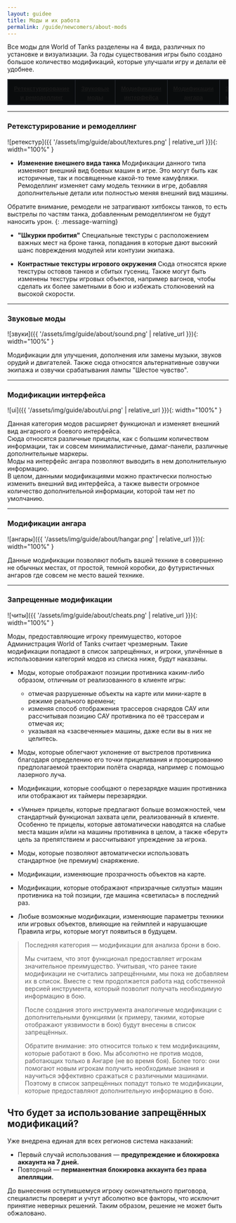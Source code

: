 ```yaml
---
layout: guidee
title: Моды и их работа
permalink: /guide/newcomers/about-mods
---
```


Все моды для World of Tanks разделены на 4 вида, различных по установке и визуализации. За годы существования игры было создано большое количество модификаций, которые улучшали игру и делали её удобнее.

<table class="t-table" style="width: 100%;" border="0">
<tbody>
<tr>
<td id="" dir="" lang="" style="text-align: center; width: 20%;" scope="" align="center" valign=""><strong><a href="#ретекстурирование-и-ремоделлинг">Ретекстурирование и ремоделлинг</a></strong></td>
<td id="" dir="" lang="" style="text-align: center; width: 20%;" scope="" align="center" valign=""><strong><a href="#звуковые-моды">Звуковые моды</a></strong></td>
<td id="" dir="" lang="" style="text-align: center; width: 20%;" scope="" align="center" valign=""><strong><a href="#модификации-интерфейса">Модификации интерфейса</a></strong></td>
<td id="" dir="" lang="" style="text-align: center; width: 20%;" scope="" align="center" valign=""><strong><a href="#модификации-ангара">Модификации ангара</a></strong></td>
<td id="" dir="" lang="" style="text-align: center; width: 20%;" scope="" align="center" valign=""><strong><a href="#запрещенные-модификации">Запрещенные модификации</a></strong></td>
</tr>
</tbody>
</table>

<style>
    .t-table {
    border: 1px solid #343840;
    font-family: Arial,"Helvetica CY",Helvetica,sans-serif;
    font-size: 13px;
    line-height: 150%;
    width: 100%
}

.t-table__loading td {
    opacity: .3
}

.t-table caption {
    color: #fff;
    font-family: Arial,"Helvetica CY",Helvetica,sans-serif;
    font-size: 13px;
    font-weight: bold;
    margin: 0;
    padding: 0 0 8px;
    text-align: left
}

.t-table td {
    background: url(./old-table/img/bg-hover.png) no-repeat 10000px 0 #0a0c0d;
    border: 1px solid #2e3139;
    color: #9fa0a1;
    padding: 10px 13px 6px;
    vertical-align: top
}

.t-table th {
    color: #babcbf;
    background: url(./old-table/img/th-bg.png) 0 100% repeat-x #090a0b;
    border: 1px solid #2e3139;
    border-top: 1px solid #545a69;
    font-weight: bold;
    line-height: 131%;
    padding: 8px 13px;
    text-align: left;
    vertical-align: middle
}

</style>

---

### Ретекстурирование и ремоделлинг

![ретекстур]({{ '/assets/img/guide/about/textures.png' | relative_url }}){: width="100%" }

- **Изменение внешнего вида танка**
Модификации данного типа изменяют внешний вид боевых машин в игре. Это могут быть как историчные, так и посвященные какой-то теме камуфляжи. Ремоделлинг изменяет саму модель техники в игре, добавляя дополнительные детали или полностью меняя внешний вид машины.

Обратите внимание, ремодели не затрагивают хитбоксы танков, то есть выстрелы по частям танка, добавленным ремоделлингом не будут наносить урон.
{: .message-warning}

- **"Шкурки пробития"**
Специальные текстуры с расположением важных мест на броне танка, попадания в которые дают высокий шанс повреждения модулей или контузии экипажа.

- **Контрастные текстуры игрового окружения**
Сюда относятся яркие текстуры остовов танков и сбитых гусениц.
Также могут быть изменены текстуры игровых объектов, например вагонов, чтобы сделать их более заметными в бою и избежать столкновений на высокой скорости.

---

### Звуковые моды

![звуки]({{ '/assets/img/guide/about/sound.png' | relative_url }}){: width="100%" }

Модификации для улучшения, дополнения или замены музыки, звуков орудий и двигателей. Также сюда относятся альтернативные озвучки экипажа и озвучки срабатывания лампы "Шестое чувство".

---

### Модификации интерфейса

![ui]({{ '/assets/img/guide/about/ui.png' | relative_url }}){: width="100%" }

Данная категория модов расширяет функционал и изменяет внешний вид ангарного и боевого интерфейса.  
Сюда относятся различные прицелы, как с большим количеством информации, так и совсем минималистичные, дамаг-панели, различные дополнительные маркеры.  
Моды на интерфейс ангара позволяют выводить в нем дополнительную информацию.  
В целом, данными модификациями можно практически полностью изменить внешний вид интерфейса, а также вывести огромное количество дополнительной информации, которой там нет по умолчанию.

---

### Модификации ангара

![ангары]({{ '/assets/img/guide/about/hangar.png' | relative_url }}){: width="100%" }

Данные модификации позволяют побыть вашей технике в совершенно не обычных местах, от простой, темной коробки, до футуристичных ангаров где совсем не место вашей технике.

---

### Запрещенные модификации

![читы]({{ '/assets/img/guide/about/cheats.png' | relative_url }}){: width="100%" }

Моды, предоставляющие игроку преимущество, которое Администрация World of Tanks считает чрезмерным. Такие модификации попадают в список запрещённых, и игроки, уличённые в использовании категорий модов из списка ниже, будут наказаны.

- Моды, которые отображают позиции противника каким-либо образом, отличным от реализованного в клиенте игры:
  - отмечая разрушенные объекты на карте или мини-карте в режиме реального времени;
  - изменяя способ отображения трассеров снарядов САУ или рассчитывая позицию САУ противника по её трассерам и отмечая их;
  - указывая на «засвеченные» машины, даже если вы в них не целитесь.

- Моды, которые облегчают уклонение от выстрелов противника благодаря определению его точки прицеливания и проецированию предполагаемой траектории полёта снаряда, например с помощью лазерного луча.
- Модификации, которые сообщают о перезарядке машин противника или отображают их таймеры перезарядки.
- «Умные» прицелы, которые предлагают больше возможностей, чем стандартный функционал захвата цели, реализованный в клиенте. Особенно те прицелы, которые автоматически наводятся на слабые места машин и/или на машины противника в целом, а также «берут» цель за препятствием и рассчитывают упреждение за игрока.
- Моды, которые позволяют автоматически использовать стандартное (не премиум) снаряжение.
- Модификации, изменяющие прозрачность объектов на карте.
- Модификации, которые отображают «призрачные силуэты» машин противника на той позиции, где машина «светилась» в последний раз.
- Любые возможные модификации, изменяющие параметры техники или игровых объектов, влияющие на геймплей и нарушающие Правила игры, которые могут появиться в будущем.

> Последняя категория — модификации для анализа брони в бою.
>
> Мы считаем, что этот функционал предоставляет игрокам значительное преимущество. Учитывая, что ранее такие модификации не считались запрещёнными, мы пока не добавляем их в список.  Вместе с тем продолжается работа над собственной версией инструмента, который позволит получать необходимую информацию в бою.
>
> После создания этого инструмента аналогичные модификации с дополнительными функциями (к примеру, такими, которые отображают уязвимости в бою) будут внесены в список запрещённых.
>
> Обратите внимание: это относится только к тем модификациям, которые работают в бою. Мы абсолютно не против модов, работающих только в Ангаре (не во время боя). Более того: они помогают новым игрокам получить необходимые знания и научиться эффективно сражаться с различными машинами. Поэтому в список запрещённых попадут только те модификации, которые предоставляют дополнительную информацию в бою.

## **Что будет за использование запрещённых модификаций?**

Уже внедрена единая для всех регионов система наказаний:

- Первый случай использования — **предупреждение и блокировка аккаунта на 7 дней.**
- Повторный — **перманентная блокировка аккаунта без права апелляции.**

До вынесения оступившемуся игроку окончательного приговора, специалисты проверят и учтут абсолютно все факторы, что исключит принятие неверных решений. Таким образом, решение не может быть обжаловано.
